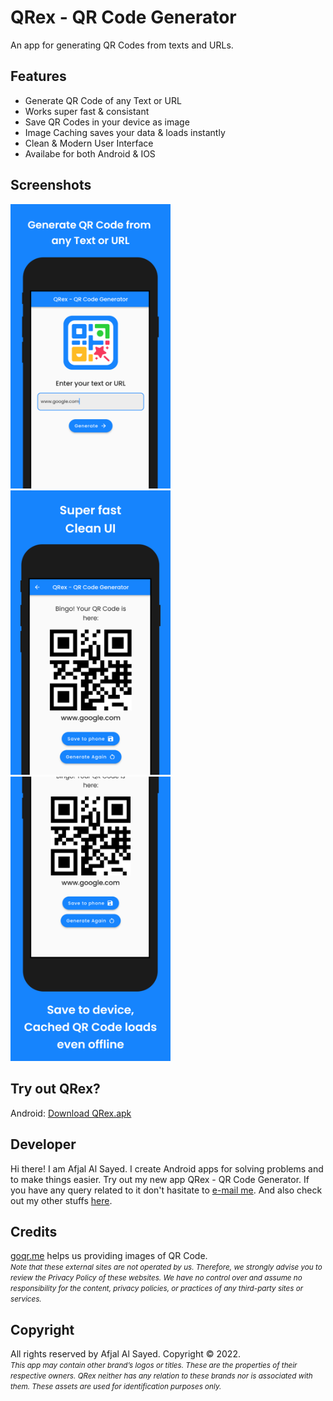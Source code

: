# QRex - QR Code Generator

An app for generating QR Codes from texts and URLs.

## Features

 - Generate QR Code of any Text or URL
 - Works super fast & consistant
 - Save QR Codes in your device as image
 - Image Caching saves your data & loads instantly
 - Clean & Modern User Interface
 - Availabe for both Android & IOS

## Screenshots

<img src="screenshots/screenshot_1.png" width="256"> <img src="screenshots/screenshot_2.png" width="256"> <img src="screenshots/screenshot_3.png" width="256">
<!-- ![hello](screenshots/screenshot_1.png)
![hello](screenshots/screenshot_2.png)
![hello](screenshots/screenshot_3.png) -->

## Try out QRex?

Android: [Download QRex.apk](https://github.com/afjal-al-sayed/QRex_QR_Code_Generator/raw/master/build_apk/QRex_QR_Code_Generator.apk)

## Developer

Hi there! I am Afjal Al Sayed. I create Android apps for solving problems and to make things easier. Try out my new app QRex - QR Code Generator. If you have any query related to it don't hasitate to [e-mail me](mailto:sayed01851@gmail.com). And also check out my other stuffs [here](https://github.com/afjal-al-sayed).

## Credits

[goqr.me](https://goqr.me/api/) helps us providing images of QR Code. <br/>  <i><small>Note that these external sites are not operated by us. Therefore, we strongly advise you to review the Privacy Policy of these websites. We have no control over and assume no responsibility for the content, privacy policies, or practices of any third-party sites or services.</small></i>

## Copyright

All rights reserved by Afjal Al Sayed. Copyright &copy; 2022.
<br/><small><i>This app may contain other brand’s logos or titles. These are the properties of their respective owners. QRex neither has any relation to these brands nor is associated with them. These assets are used for identification purposes only.</i></small>
